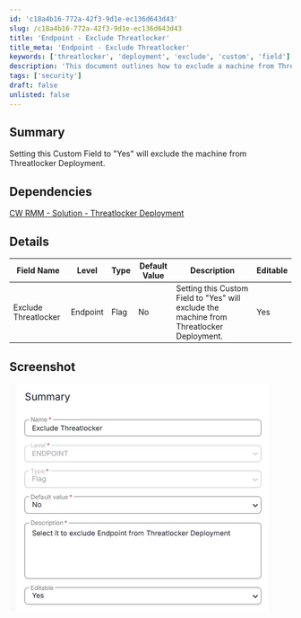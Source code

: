 ```yaml
---
id: 'c18a4b16-772a-42f3-9d1e-ec136d643d43'
slug: /c18a4b16-772a-42f3-9d1e-ec136d643d43
title: 'Endpoint - Exclude Threatlocker'
title_meta: 'Endpoint - Exclude Threatlocker'
keywords: ['threatlocker', 'deployment', 'exclude', 'custom', 'field']
description: 'This document outlines how to exclude a machine from Threatlocker Deployment by setting a custom field to "Yes". It includes details on dependencies, field specifications, and a screenshot for reference.'
tags: ['security']
draft: false
unlisted: false
---
```


## Summary

Setting this Custom Field to "Yes" will exclude the machine from Threatlocker Deployment.

## Dependencies

[CW RMM - Solution - Threatlocker Deployment](/docs/c9969bad-d2da-45ec-90fe-d6be82479ebc)

## Details

| Field Name              | Level    | Type | Default Value | Description                                                                                         | Editable |
|-------------------------|----------|------|---------------|-----------------------------------------------------------------------------------------------------|----------|
| Exclude Threatlocker    | Endpoint | Flag | No            | Setting this Custom Field to "Yes" will exclude the machine from Threatlocker Deployment.          | Yes      |

## Screenshot

![Screenshot](../../../static/img/docs/c18a4b16-772a-42f3-9d1e-ec136d643d43/image_1.webp)

